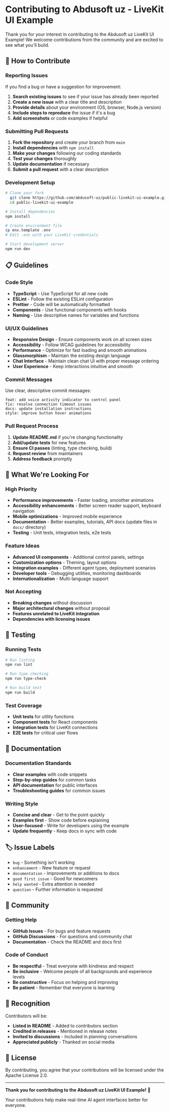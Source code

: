 # Contributing to Abdusoft uz - LiveKit UI Example

Thank you for your interest in contributing to the Abdusoft uz LiveKit UI Example! We welcome contributions from the community and are excited to see what you'll build.

## 🤝 How to Contribute

### Reporting Issues

If you find a bug or have a suggestion for improvement:

1. **Search existing issues** to see if your issue has already been reported
2. **Create a new issue** with a clear title and description
3. **Provide details** about your environment (OS, browser, Node.js version)
4. **Include steps to reproduce** the issue if it's a bug
5. **Add screenshots** or code examples if helpful

### Submitting Pull Requests

1. **Fork the repository** and create your branch from `main`
2. **Install dependencies** with `npm install`
3. **Make your changes** following our coding standards
4. **Test your changes** thoroughly
5. **Update documentation** if necessary
6. **Submit a pull request** with a clear description

### Development Setup

```bash
# Clone your fork
  git clone https://github.com/abdusoft-uz/public-livekit-ui-example.git
  cd public-livekit-ui-example

# Install dependencies
npm install

# Create environment file
cp env.template .env
# Edit .env with your LiveKit credentials

# Start development server
npm run dev
```

## 📋 Guidelines

### Code Style

- **TypeScript** - Use TypeScript for all new code
- **ESLint** - Follow the existing ESLint configuration
- **Prettier** - Code will be automatically formatted
- **Components** - Use functional components with hooks
- **Naming** - Use descriptive names for variables and functions

### UI/UX Guidelines

- **Responsive Design** - Ensure components work on all screen sizes
- **Accessibility** - Follow WCAG guidelines for accessibility
- **Performance** - Optimize for fast loading and smooth animations
- **Glassmorphism** - Maintain the existing design language
- **Chat Interface** - Maintain clean chat UI with proper message ordering
- **User Experience** - Keep interactions intuitive and smooth

### Commit Messages

Use clear, descriptive commit messages:

```
feat: add voice activity indicator to control panel
fix: resolve connection timeout issues
docs: update installation instructions
style: improve button hover animations
```

### Pull Request Process

1. **Update README.md** if you're changing functionality
2. **Add/update tests** for new features
3. **Ensure CI passes** (linting, type checking, build)
4. **Request review** from maintainers
5. **Address feedback** promptly

## 🎯 What We're Looking For

### High Priority

- **Performance improvements** - Faster loading, smoother animations
- **Accessibility enhancements** - Better screen reader support, keyboard navigation
- **Mobile optimizations** - Improved mobile experience
- **Documentation** - Better examples, tutorials, API docs (update files in `docs/` directory)
- **Testing** - Unit tests, integration tests, e2e tests

### Feature Ideas

- **Advanced UI components** - Additional control panels, settings
- **Customization options** - Theming, layout options
- **Integration examples** - Different agent types, deployment scenarios
- **Developer tools** - Debugging utilities, monitoring dashboards
- **Internationalization** - Multi-language support

### Not Accepting

- **Breaking changes** without discussion
- **Major architectural changes** without proposal
- **Features unrelated to LiveKit integration**
- **Dependencies with licensing issues**

## 🧪 Testing

### Running Tests

```bash
# Run linting
npm run lint

# Run type checking
npm run type-check

# Run build test
npm run build
```

### Test Coverage

- **Unit tests** for utility functions
- **Component tests** for React components
- **Integration tests** for LiveKit connections
- **E2E tests** for critical user flows

## 📖 Documentation

### Documentation Standards

- **Clear examples** with code snippets
- **Step-by-step guides** for common tasks
- **API documentation** for public interfaces
- **Troubleshooting guides** for common issues

### Writing Style

- **Concise and clear** - Get to the point quickly
- **Examples first** - Show code before explaining
- **User-focused** - Write for developers using the example
- **Update frequently** - Keep docs in sync with code

## 🏷️ Issue Labels

- `bug` - Something isn't working
- `enhancement` - New feature or request
- `documentation` - Improvements or additions to docs
- `good first issue` - Good for newcomers
- `help wanted` - Extra attention is needed
- `question` - Further information is requested

## 💬 Community

### Getting Help

- **GitHub Issues** - For bugs and feature requests
- **GitHub Discussions** - For questions and community chat
- **Documentation** - Check the README and docs first

### Code of Conduct

- **Be respectful** - Treat everyone with kindness and respect
- **Be inclusive** - Welcome people of all backgrounds and experience levels
- **Be constructive** - Focus on helping and improving
- **Be patient** - Remember that everyone is learning

## 🎉 Recognition

Contributors will be:

- **Listed in README** - Added to contributors section
- **Credited in releases** - Mentioned in release notes
- **Invited to discussions** - Included in planning conversations
- **Appreciated publicly** - Thanked on social media

## 📄 License

By contributing, you agree that your contributions will be licensed under the Apache License 2.0.

---

**Thank you for contributing to the Abdusoft uz LiveKit UI Example!** 🙏

Your contributions help make real-time AI agent interfaces better for everyone. 